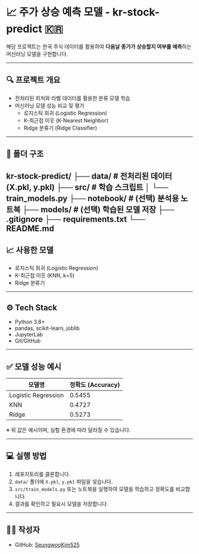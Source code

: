# 📈 주가 상승 예측 모델 - kr-stock-predict 🇰🇷

해당 프로젝트는 한국 주식 데이터를 활용하여 **다음날 종가가 상승할지 여부를 예측**하는 머신러닝 모델을 구현합니다.

---

## 🔍 프로젝트 개요

- 전처리된 피처와 라벨 데이터를 활용한 분류 모델 학습
- 머신러닝 모델 성능 비교 및 평가
  - 로지스틱 회귀 (Logistic Regression)
  - K-최근접 이웃 (K-Nearest Neighbor)
  - Ridge 분류기 (Ridge Classifier)

---

## 📁 폴더 구조
kr-stock-predict/
├── data/ # 전처리된 데이터 (X.pkl, y.pkl)
├── src/ # 학습 스크립트
│ └── train_models.py
├── notebook/ # (선택) 분석용 노트북
├── models/ # (선택) 학습된 모델 저장
├── .gitignore
├── requirements.txt
└── README.md
---

## 📈 사용한 모델

- 로지스틱 회귀 (Logistic Regression)
- K-최근접 이웃 (KNN, k=5)
- Ridge 분류기

---

## ⚙️ Tech Stack

- Python 3.8+
- pandas, scikit-learn, joblib
- JupyterLab
- Git/GitHub

---

## ✅ 모델 성능 예시

| 모델명             | 정확도 (Accuracy) |
|--------------------|------------------|
| Logistic Regression| 0.5455           |
| KNN                | 0.4727           |
| Ridge              | 0.5273           |

※ 위 값은 예시이며, 실험 환경에 따라 달라질 수 있습니다.

---

## 💻 실행 방법

1. 레포지토리를 클론합니다.
2. `data/` 폴더에 `X.pkl`, `y.pkl` 파일을 넣습니다.
3. `src/train_models.py` 또는 노트북을 실행하여 모델을 학습하고 정확도를 비교합니다.
4. 결과를 확인하고 필요시 모델을 저장합니다.

---

## 🙋‍♂️ 작성자

- GitHub: [SeungwooKim525](https://github.com/SeungwooKim525)
